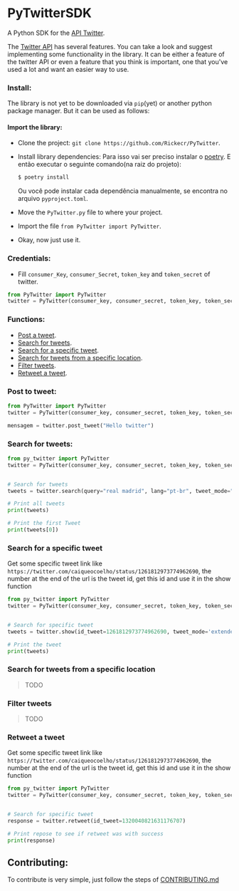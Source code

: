 # PyTwitterSDK

A Python SDK for the [API Twitter](https://developer.twitter.com/en).

The [Twitter API](https://developer.twitter.com/en/docs) has several features. You can take a look and suggest implementing some functionality in the library.
It can be either a feature of the twitter API or even a feature that you think is important, one that you've used a lot and want an easier way to use.

### Install:

The library is not yet to be downloaded via `pip`(yet) or another python package manager. But it can be used as follows:

#### Import the library:

- Clone the project: `git clone https://github.com/Rickecr/PyTwitter`.
- Install library dependencies:
	Para isso vai ser preciso instalar o [poetry](https://python-poetry.org/docs/).
	E então executar o seguinte comando(na raiz do projeto):

	```bash
	$ poetry install
	```

	Ou você pode instalar cada dependência manualmente, se encontra no arquivo `pyproject.toml`.

- Move the `PyTwitter.py` file to where your project.
- Import the file `from PyTwitter import PyTwitter`.
- Okay, now just use it.

### Credentials:

- Fill `consumer_Key`, `consumer_Secret`, `token_key` and `token_secret` of twitter.

```python
from PyTwitter import PyTwitter
twitter = PyTwitter(consumer_key, consumer_secret, token_key, token_secret)
```

### Functions:

- [Post a tweet](#post-to-tweet).
- [Search for tweets](#search-for-tweets).
- [Search for a specific tweet]().
- [Search for tweets from a specific location]().
- [Filter tweets]().
- [Retweet a tweet]().

### Post to tweet:

```python
from PyTwitter import PyTwitter
twitter = PyTwitter(consumer_key, consumer_secret, token_key, token_secret)

mensagem = twitter.post_tweet("Hello twitter")
```

### Search for tweets:

```python
from py_twitter import PyTwitter
twitter = PyTwitter(consumer_key, consumer_secret, token_key, token_secret)


# Search for tweets
tweets = twitter.search(query="real madrid", lang="pt-br", tweet_mode="extended")

# Print all tweets
print(tweets)

# Print the first Tweet
print(tweets[0])

```

### Search for a specific tweet

Get some specific tweet link like `https://twitter.com/caiqueocoelho/status/1261812973774962690`, 
the number at the end of the url is the tweet id, get this id and use it in the show function

```python
from py_twitter import PyTwitter
twitter = PyTwitter(consumer_key, consumer_secret, token_key, token_secret)


# Search for specific tweet
tweets = twitter.show(id_tweet=1261812973774962690, tweet_mode='extended')

# Print the tweet
print(tweets)

```

### Search for tweets from a specific location

> TODO

### Filter tweets

> TODO

### Retweet a tweet

Get some specific tweet link like `https://twitter.com/caiqueocoelho/status/1261812973774962690`, 
the number at the end of the url is the tweet id, get this id and use it in the show function

```python
from py_twitter import PyTwitter
twitter = PyTwitter(consumer_key, consumer_secret, token_key, token_secret)


# Search for specific tweet
response = twitter.retweet(id_tweet=1320040821631176707)

# Print repose to see if retweet was with success
print(response)

```

## Contributing:

To contribute is very simple, just follow the steps of [CONTRIBUTING.md](https://github.com/Rickecr/BibliotecaTwitter/blob/master/CONTRIBUTING.md)
